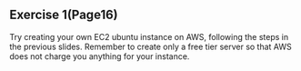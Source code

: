 ## Exercise 1(Page16)

Try creating your own EC2 ubuntu instance on AWS, following the steps in the previous
slides. Remember to create only a free tier server so that AWS does not charge you
anything for your instance.